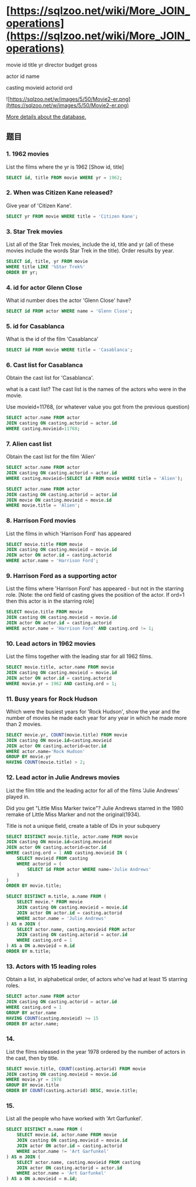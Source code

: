 # [https://sqlzoo.net/wiki/More_JOIN_operations](https://sqlzoo.net/wiki/More_JOIN_operations)


movie
id	title	yr	director	budget	gross 

actor
id	name 

casting
movieid	actorid	ord

![https://sqlzoo.net/w/images/5/50/Movie2-er.png](https://sqlzoo.net/w/images/5/50/Movie2-er.png)

[More details about the database.](https://sqlzoo.net/wiki/More_details_about_the_database.)

## 题目

### 1. 1962 movies

List the films where the yr is 1962 [Show id, title]

```SQL
SELECT id, title FROM movie WHERE yr = 1962;
```

### 2. When was Citizen Kane released?

Give year of 'Citizen Kane'.

```SQL
SELECT yr FROM movie WHERE title = 'Citizen Kane';
```

### 3. Star Trek movies

List all of the Star Trek movies, include the id, title and yr (all of these movies include the words Star Trek in the title). Order results by year.

```SQL
SELECT id, title, yr FROM movie
WHERE title LIKE '%Star Trek%'
ORDER BY yr;
```

### 4. id for actor Glenn Close

What id number does the actor 'Glenn Close' have?

```SQL
SELECT id FROM actor WHERE name = 'Glenn Close';
```

### 5. id for Casablanca

What is the id of the film 'Casablanca'

```SQL
SELECT id FROM movie WHERE title = 'Casablanca';
```

### 6. Cast list for Casablanca

Obtain the cast list for 'Casablanca'.

what is a cast list?
The cast list is the names of the actors who were in the movie.

Use movieid=11768, (or whatever value you got from the previous question)

```SQL
SELECT actor.name FROM actor
JOIN casting ON casting.actorid = actor.id 
WHERE casting.movieid=11768;
```

### 7. Alien cast list

Obtain the cast list for the film 'Alien'

```SQL
SELECT actor.name FROM actor
JOIN casting ON casting.actorid = actor.id 
WHERE casting.movieid=(SELECT id FROM movie WHERE title = 'Alien');

SELECT actor.name FROM actor
JOIN casting ON casting.actorid = actor.id
JOIN movie ON casting.movieid = movie.id
WHERE movie.title = 'Alien';
```

### 8. Harrison Ford movies

List the films in which 'Harrison Ford' has appeared

```SQL
SELECT movie.title FROM movie
JOIN casting ON casting.movieid = movie.id
JOIN actor ON actor.id = casting.actorid
WHERE actor.name = 'Harrison Ford';
```

### 9. Harrison Ford as a supporting actor

List the films where 'Harrison Ford' has appeared - but not in the starring role. [Note: the ord field of casting gives the position of the actor. If ord=1 then this actor is in the starring role]

```SQL
SELECT movie.title FROM movie
JOIN casting ON casting.movieid = movie.id
JOIN actor ON actor.id = casting.actorid
WHERE actor.name = 'Harrison Ford' AND casting.ord != 1;
```

### 10. Lead actors in 1962 movies

List the films together with the leading star for all 1962 films.

```SQL
SELECT movie.title, actor.name FROM movie
JOIN casting ON casting.movieid = movie.id
JOIN actor ON actor.id = casting.actorid
WHERE movie.yr = 1962 AND casting.ord = 1;
```

### 11. Busy years for Rock Hudson

Which were the busiest years for 'Rock Hudson', show the year and the number of movies he made each year for any year in which he made more than 2 movies.

```SQL
SELECT movie.yr, COUNT(movie.title) FROM movie 
JOIN casting ON movie.id=casting.movieid
JOIN actor ON casting.actorid=actor.id
WHERE actor.name='Rock Hudson'
GROUP BY movie.yr
HAVING COUNT(movie.title) > 2;
```

### 12. Lead actor in Julie Andrews movies

List the film title and the leading actor for all of the films 'Julie Andrews' played in.

Did you get "Little Miss Marker twice"?
Julie Andrews starred in the 1980 remake of Little Miss Marker and not the original(1934).

Title is not a unique field, create a table of IDs in your subquery

```SQL
SELECT DISTINCT movie.title, actor.name FROM movie
JOIN casting ON movie.id=casting.movieid
JOIN actor ON casting.actorid=actor.id
WHERE casting.ord = 1 AND casting.movieid IN (
    SELECT movieid FROM casting 
    WHERE actorid = (
        SELECT id FROM actor WHERE name='Julie Andrews'
    )
) 
ORDER BY movie.title;

SELECT DISTINCT m.title, a.name FROM (
    SELECT movie.* FROM movie 
    JOIN casting ON casting.movieid = movie.id
    JOIN actor ON actor.id = casting.actorid
    WHERE actor.name = 'Julie Andrews' 
) AS m JOIN (
    SELECT actor.name, casting.movieid FROM actor 
    JOIN casting ON casting.actorid = actor.id 
    WHERE casting.ord = 1
) AS a ON a.movieid = m.id
ORDER BY m.title;
```

### 13. Actors with 15 leading roles

Obtain a list, in alphabetical order, of actors who've had at least 15 starring roles.

```SQL
SELECT actor.name FROM actor
JOIN casting ON casting.actorid = actor.id 
WHERE casting.ord = 1 
GROUP BY actor.name
HAVING COUNT(casting.movieid) >= 15
ORDER BY actor.name;
```

### 14.

List the films released in the year 1978 ordered by the number of actors in the cast, then by title.

```SQL
SELECT movie.title, COUNT(casting.actorid) FROM movie
JOIN casting ON casting.movieid = movie.id
WHERE movie.yr = 1978
GROUP BY movie.title
ORDER BY COUNT(casting.actorid) DESC, movie.title;
```

### 15.

List all the people who have worked with 'Art Garfunkel'.

```SQL
SELECT DISTINCT m.name FROM (
    SELECT movie.id, actor.name FROM movie
    JOIN casting ON casting.movieid = movie.id
    JOIN actor ON actor.id = casting.actorid
    WHERE actor.name != 'Art Garfunkel'
) AS m JOIN (
    SELECT actor.name, casting.movieid FROM casting
    JOIN actor ON casting.actorid = actor.id
    WHERE actor.name = 'Art Garfunkel'
) AS a ON a.movieid = m.id;
```
